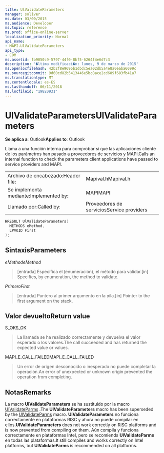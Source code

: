 ```yaml
---
title: UlValidateParameters
manager: soliver
ms.date: 03/09/2015
ms.audience: Developer
ms.topic: reference
ms.prod: office-online-server
localization_priority: Normal
api_name:
- MAPI.UlValidateParameters
api_type:
- COM
ms.assetid: fb9050c9-5797-44f0-8bf5-6264f4e6d7c3
description: '�ltima modificaci�n: lunes, 9 de marzo de 2015'
ms.openlocfilehash: 42b2f8e9695b1dbdc5ea02db5a4e8a0eaba6099c
ms.sourcegitcommit: 9d60cd82b5413446e5bc8ace2cd689f683fb41a7
ms.translationtype: MT
ms.contentlocale: es-ES
ms.lasthandoff: 06/11/2018
ms.locfileid: "19820931"
---
```

# <a name="ulvalidateparameters"></a><span data-ttu-id="affea-103">UlValidateParameters</span><span class="sxs-lookup"><span data-stu-id="affea-103">UlValidateParameters</span></span>

  
  
<span data-ttu-id="affea-104">**Se aplica a**: Outlook</span><span class="sxs-lookup"><span data-stu-id="affea-104">**Applies to**: Outlook</span></span> 
  
<span data-ttu-id="affea-105">Llama a una función interna para comprobar si que las aplicaciones cliente de los parámetros han pasado a proveedores de servicios y MAPI.</span><span class="sxs-lookup"><span data-stu-id="affea-105">Calls an internal function to check the parameters client applications have passed to service providers and MAPI.</span></span> 
  
|||
|:-----|:-----|
|<span data-ttu-id="affea-106">Archivo de encabezado:</span><span class="sxs-lookup"><span data-stu-id="affea-106">Header file:</span></span>  <br/> |<span data-ttu-id="affea-107">Mapival.h</span><span class="sxs-lookup"><span data-stu-id="affea-107">Mapival.h</span></span>  <br/> |
|<span data-ttu-id="affea-108">Se implementa mediante:</span><span class="sxs-lookup"><span data-stu-id="affea-108">Implemented by:</span></span>  <br/> |<span data-ttu-id="affea-109">MAPI</span><span class="sxs-lookup"><span data-stu-id="affea-109">MAPI</span></span>  <br/> |
|<span data-ttu-id="affea-110">Llamado por:</span><span class="sxs-lookup"><span data-stu-id="affea-110">Called by:</span></span>  <br/> |<span data-ttu-id="affea-111">Proveedores de servicios</span><span class="sxs-lookup"><span data-stu-id="affea-111">Service providers</span></span>  <br/> |
   
```cpp
HRESULT UlValidateParameters(
  METHODS eMethod,
  LPVOID First
);
```

## <a name="parameters"></a><span data-ttu-id="affea-112">Sintaxis</span><span class="sxs-lookup"><span data-stu-id="affea-112">Parameters</span></span>

 <span data-ttu-id="affea-113">_eMethod_</span><span class="sxs-lookup"><span data-stu-id="affea-113">_eMethod_</span></span>
  
> <span data-ttu-id="affea-114">[entrada] Especifica el (enumeración), el método para validar.</span><span class="sxs-lookup"><span data-stu-id="affea-114">[in] Specifies, by enumeration, the method to validate.</span></span> 
    
 <span data-ttu-id="affea-115">_Primero_</span><span class="sxs-lookup"><span data-stu-id="affea-115">_First_</span></span>
  
> <span data-ttu-id="affea-116">[entrada] Puntero al primer argumento en la pila.</span><span class="sxs-lookup"><span data-stu-id="affea-116">[in] Pointer to the first argument on the stack.</span></span>
    
## <a name="return-value"></a><span data-ttu-id="affea-117">Valor devuelto</span><span class="sxs-lookup"><span data-stu-id="affea-117">Return value</span></span>

<span data-ttu-id="affea-118">S_OK</span><span class="sxs-lookup"><span data-stu-id="affea-118">S_OK</span></span> 
  
> <span data-ttu-id="affea-119">La llamada se ha realizado correctamente y devuelva el valor esperado o los valores.</span><span class="sxs-lookup"><span data-stu-id="affea-119">The call succeeded and has returned the expected value or values.</span></span> 
    
<span data-ttu-id="affea-120">MAPI_E_CALL_FAILED</span><span class="sxs-lookup"><span data-stu-id="affea-120">MAPI_E_CALL_FAILED</span></span> 
  
> <span data-ttu-id="affea-121">Un error de origen desconocido o inesperado no puede completar la operación.</span><span class="sxs-lookup"><span data-stu-id="affea-121">An error of unexpected or unknown origin prevented the operation from completing.</span></span>
    
## <a name="remarks"></a><span data-ttu-id="affea-122">Notas</span><span class="sxs-lookup"><span data-stu-id="affea-122">Remarks</span></span>

<span data-ttu-id="affea-123">La macro **UlValidateParameters** se ha sustituido por la macro [UlValidateParms](ulvalidateparms.md) .</span><span class="sxs-lookup"><span data-stu-id="affea-123">The **UlValidateParameters** macro has been superseded by the [UlValidateParms](ulvalidateparms.md) macro.</span></span> <span data-ttu-id="affea-124">**UlValidateParameters** no funciona correctamente en plataformas RISC y ahora no puede compilar en ellos.</span><span class="sxs-lookup"><span data-stu-id="affea-124">**UlValidateParameters** does not work correctly on RISC platforms and is now prevented from compiling on them.</span></span> <span data-ttu-id="affea-125">Aún compila y funciona correctamente en plataformas Intel, pero se recomienda **UlValidateParms** en todas las plataformas.</span><span class="sxs-lookup"><span data-stu-id="affea-125">It still compiles and works correctly on Intel platforms, but **UlValidateParms** is recommended on all platforms.</span></span> 
  

